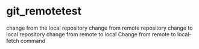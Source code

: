 # git_remotetest

change from the local repository
change from remote repository
change to local repository
change from remote to local 
Change from remote to local-fetch command
